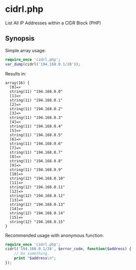 # cidrl.php
List All IP Addresses within a CIDR Block (PHP)

## Synopsis

Simple array usage:

```php
require_once 'cidrl.php';
var_dump(cidrl('194.168.0.1/28'));
```

Results in:

```
array(16) {
  [0]=>
  string(11) "194.168.0.0"
  [1]=>
  string(11) "194.168.0.1"
  [2]=>
  string(11) "194.168.0.2"
  [3]=>
  string(11) "194.168.0.3"
  [4]=>
  string(11) "194.168.0.4"
  [5]=>
  string(11) "194.168.0.5"
  [6]=>
  string(11) "194.168.0.6"
  [7]=>
  string(11) "194.168.0.7"
  [8]=>
  string(11) "194.168.0.8"
  [9]=>
  string(11) "194.168.0.9"
  [10]=>
  string(12) "194.168.0.10"
  [11]=>
  string(12) "194.168.0.11"
  [12]=>
  string(12) "194.168.0.12"
  [13]=>
  string(12) "194.168.0.13"
  [14]=>
  string(12) "194.168.0.14"
  [15]=>
  string(12) "194.168.0.15"
}
```

Recommended usage with anonymous function:

```php
require_once 'cidrl.php';
cidrl('194.168.0.1/28', $error_code, function($address) {
	// Do something.
	print "$address\n";
});
```
